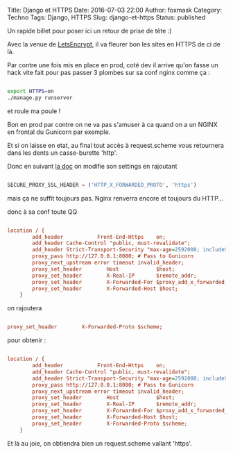 Title: Django et HTTPS
Date: 2016-07-03 22:00
Author: foxmask
Category: Techno
Tags: Django, HTTPS
Slug: django-et-https
Status: published


Un rapide billet pour poser ici un retour de prise de tête :)


Avec la venue de [LetsEncrypt](https://letsencrypt.org/), il va fleurer bon les sites en HTTPS de ci de là.

Par contre une fois mis en place en prod, coté dev il arrive qu'on fasse un hack vite fait pour pas passer 3 plombes sur sa conf nginx comme ça :


```bash

export HTTPS=on
./manage.py runserver

```

et roule ma poule !


Bon en prod par contre on ne va pas s'amuser à ca quand on a un NGINX en frontal du Gunicorn par exemple.

Et si on laisse en etat, au final tout accès à request.scheme vous retournera dans les dents un casse-burette 'http'.

Donc en suivant [la doc](https://docs.djangoproject.com/en/1.9/ref/settings/#std:setting-SECURE_PROXY_SSL_HEADER) on modifie son settings en rajoutant 

```python

SECURE_PROXY_SSL_HEADER = ('HTTP_X_FORWARDED_PROTO', 'https')

```

mais ça ne suffit toujours pas. Nginx renverra encore et toujours du HTTP...

donc à sa conf toute QQ 

```ini

location / {
        add_header           Front-End-Https    on;
        add_header Cache-Control "public, must-revalidate";
        add_header Strict-Transport-Security "max-age=2592000; includeSubdomains";
        proxy_pass http://127.0.0.1:8080; # Pass to Gunicorn
        proxy_next_upstream error timeout invalid_header;
        proxy_set_header        Host            $host;
        proxy_set_header        X-Real-IP       $remote_addr;
        proxy_set_header        X-Forwarded-For $proxy_add_x_forwarded_for;
        proxy_set_header        X-Forwarded-Host $host;
    }


```

on rajoutera 



```ini

proxy_set_header        X-Forwarded-Proto $scheme;

```

pour obtenir : 

```ini

location / {
        add_header           Front-End-Https    on;
        add_header Cache-Control "public, must-revalidate";
        add_header Strict-Transport-Security "max-age=2592000; includeSubdomains";
        proxy_pass http://127.0.0.1:8080; # Pass to Gunicorn
        proxy_next_upstream error timeout invalid_header;
        proxy_set_header        Host            $host;
        proxy_set_header        X-Real-IP       $remote_addr;
        proxy_set_header        X-Forwarded-For $proxy_add_x_forwarded_for;
        proxy_set_header        X-Forwarded-Host $host;
        proxy_set_header        X-Forwarded-Proto $scheme;
    }


```


Et là au joie, on obtiendra bien un request.scheme vallant 'https'.


